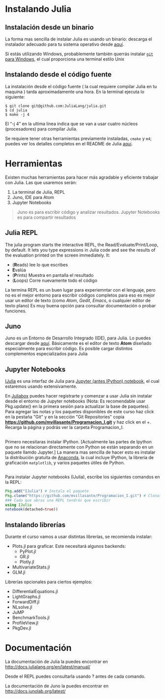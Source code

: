 # Instalando Julia

## Instalación desde un binario

La forma mas sencilla de instalar Julia es usando un binario: descarga el instalador adecuado para tu sistema operativo desde [aquí](http://julialang.org/downloads/).

Si estás utilizando Windows, probablemente también querrás instalar [`git` para Windows](https://msysgit.github.io/), el cual proporciona una terminal estilo Unix

## Instalando desde el código fuente

La instalación desde el código fuente ( la cual requiere compilar Julia en tu maquina ) tarda aproximadamente una hora.
En la terminal ejecuta lo siguiente:

```
$ git clone git@github.com:JuliaLang/julia.git
$ cd julia
$ make -j 4
```
El “-j 4” en la ultima linea indica que se van a usar cuatro núcleos (procesadores) para compilar Julia.

Se requiere tener otras herramientas previamente instaladas, `cmake` y `m4`; puedes ver los detalles completos en el  README de Julia [aqui](https://github.com/JuliaLang/julia).

# Herramientas 
Existen muchas herramientas para hacer más agradable y eficiente trabajar con Julia. Las que usaremos serán:
1. La terminal de Julia, REPL
1. Juno, IDE para Atom
2. Jupyter Notebooks

> Juno es para escribir código y analizar resultados. Jupyter Notebooks es para compartir resultados

## Julia REPL
The julia program starts the interactive REPL, the Read/Evaluate/Print/Loop, by default. It lets you type expressions in Julia code and see the results of the evaluation printed on the screen immediately. It:

* (**R**eads) lee lo que escribes
* **E**valúa 
* (**P**rints) Muestra en pantalla el resultado
* (**L**oops) Corre nuevamente todo el código

La termina REPL es un buen lugar para experiemntar con el lenguaje, pero no es el mejor entorno para escribir códigos completos para eso es mejor usar un editor de texto (como *Atom*, *Gedit*, *Emacs*, o cualquier editor de texto plano)
Es muy buena opción para consultar documentación o probar funciones.

## Juno

Juno es un Entorno de Desarrollo Integrado (IDE), para Julia. Lo puedes descargar desde  [aquí](http://junolab.org).
Básicamente es el editor de texto **Atom** diseñado especialmente para escribir código. Es posible cargar distintos complementos especializados para Julia

## Jupyter Notebooks

[IJulia](https://github.com/JuliaLang/IJulia.jl) es una interfaz de Julia para [Jupyter (antes IPython) notebook](http://ipython.org/), el cual estaremos usando extensivamente.

En [Juliabox](https://juliabox.com) puedes hacer registrarte y comenzar a usar Julia sin instalar desde el entorno de Jupyter notebooks (Nota: Es recomendable usar Pkg.update() en la primera sesión para actualizar la base de paquetes). Para agregar las notas y los paquetes disponibles de este curso haz click en la pestaña "Git" y en la sección "Git Repositories" copia __https://github.com/mvillasante/Programacion_I.git__ y haz click en el +. Recarga la página y podrás ver la carpeta Programacion_I.

##
Primero necesitaras instalar IPython. [Actualmente las partes de Ipython que no se relacionan directamente con Python se están separando en un paquete llamdo Jupyter.] La manera mas sencilla de hacer esto es instalar la distribución gratuita de [Anaconda](http://continuum.io/downloads), la cual incluye IPython, la librería de graficación `matplotlib`, y varios paquetes útiles de Python.
##

Para instalar Jupyter notebooks (IJulia), escribe los siguientes comandos en la REPL:

```julia
Pkg.add("IJulia") # Instala el paquete
Pkg.clone("https://github.com/mvillasante/Programacion_I.git") # Clonas el repositorio para este curso
### Cada que abras una REPL tendrás que escribir
using IJulia
notebook(detached=true))
```
## Instalando librerías

Durante el curso vamos a usar distintas librerías, se recomienda instalar:

- Plots.jl para graficar. Este necesitará algunos backends:
  - PyPlot.jl
  - GR.jl
  - Plotly.jl
- MultivariateStats.jl
- GLM.jl

Librerías opcionales para ciertos ejemplos:

- DifferentialEquations.jl
- LightGraphs.jl
- ForwardDiff.jl
- NLsolve.jl
- JuMP
- BenchmarkTools.jl
- ProfileView.jl
- PkgDev.jl
 
 # Documentación 
 
 La documentación de Julia la puedes encontrar en http://docs.julialang.org/en/latest/manual/

Desde el REPL puedes consultarla usando ? antes de cada comando.

La documentación de Juno la puedes encontrar en  http://docs.junolab.org/latest/
